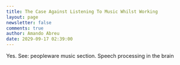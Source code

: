 ```yaml
---
title: The Case Against Listening To Music Whilst Working
layout: page
newsletter: false
comments: true
author: Amando Abreu
date: 2029-09-17 02:39:00
---
```

Yes. See: peopleware music section. Speech processing in the brain
